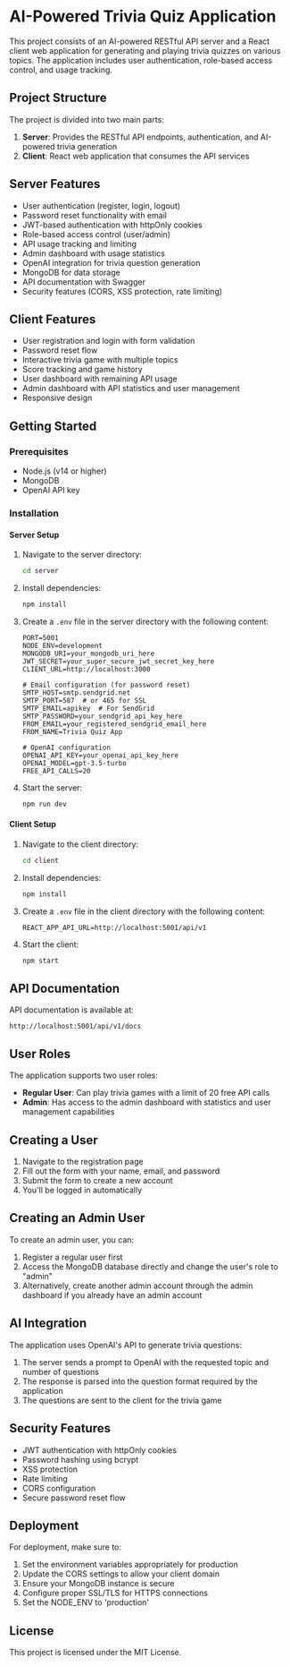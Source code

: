 # AI-Powered Trivia Quiz Application

This project consists of an AI-powered RESTful API server and a React client web application for generating and playing trivia quizzes on various topics. The application includes user authentication, role-based access control, and usage tracking.

## Project Structure

The project is divided into two main parts:

1. **Server**: Provides the RESTful API endpoints, authentication, and AI-powered trivia generation
2. **Client**: React web application that consumes the API services

## Server Features

- User authentication (register, login, logout)
- Password reset functionality with email
- JWT-based authentication with httpOnly cookies
- Role-based access control (user/admin)
- API usage tracking and limiting
- Admin dashboard with usage statistics
- OpenAI integration for trivia question generation
- MongoDB for data storage
- API documentation with Swagger
- Security features (CORS, XSS protection, rate limiting)

## Client Features

- User registration and login with form validation
- Password reset flow
- Interactive trivia game with multiple topics
- Score tracking and game history
- User dashboard with remaining API usage
- Admin dashboard with API statistics and user management
- Responsive design

## Getting Started

### Prerequisites

- Node.js (v14 or higher)
- MongoDB
- OpenAI API key

### Installation

#### Server Setup

1. Navigate to the server directory:
   ```bash
   cd server
   ```

2. Install dependencies:
   ```bash
   npm install
   ```

3. Create a `.env` file in the server directory with the following content:
   ```
   PORT=5001
   NODE_ENV=development
   MONGODB_URI=your_mongodb_uri_here
   JWT_SECRET=your_super_secure_jwt_secret_key_here
   CLIENT_URL=http://localhost:3000
   
   # Email configuration (for password reset)
   SMTP_HOST=smtp.sendgrid.net
   SMTP_PORT=587  # or 465 for SSL
   SMTP_EMAIL=apikey  # For SendGrid
   SMTP_PASSWORD=your_sendgrid_api_key_here
   FROM_EMAIL=your_registered_sendgrid_email_here
   FROM_NAME=Trivia Quiz App

   # OpenAI configuration
   OPENAI_API_KEY=your_openai_api_key_here
   OPENAI_MODEL=gpt-3.5-turbo
   FREE_API_CALLS=20
   ```

4. Start the server:
   ```bash
   npm run dev
   ```

#### Client Setup

1. Navigate to the client directory:
   ```bash
   cd client
   ```

2. Install dependencies:
   ```bash
   npm install
   ```

3. Create a `.env` file in the client directory with the following content:
   ```
   REACT_APP_API_URL=http://localhost:5001/api/v1
   ```

4. Start the client:
   ```bash
   npm start
   ```

## API Documentation

API documentation is available at:
```
http://localhost:5001/api/v1/docs
```

## User Roles

The application supports two user roles:

- **Regular User**: Can play trivia games with a limit of 20 free API calls
- **Admin**: Has access to the admin dashboard with statistics and user management capabilities

## Creating a User

1. Navigate to the registration page
2. Fill out the form with your name, email, and password
3. Submit the form to create a new account
4. You'll be logged in automatically

## Creating an Admin User

To create an admin user, you can:

1. Register a regular user first
2. Access the MongoDB database directly and change the user's role to "admin"
3. Alternatively, create another admin account through the admin dashboard if you already have an admin account

## AI Integration

The application uses OpenAI's API to generate trivia questions:

1. The server sends a prompt to OpenAI with the requested topic and number of questions
2. The response is parsed into the question format required by the application
3. The questions are sent to the client for the trivia game

## Security Features

- JWT authentication with httpOnly cookies
- Password hashing using bcrypt
- XSS protection
- Rate limiting
- CORS configuration
- Secure password reset flow

## Deployment

For deployment, make sure to:

1. Set the environment variables appropriately for production
2. Update the CORS settings to allow your client domain
3. Ensure your MongoDB instance is secure
4. Configure proper SSL/TLS for HTTPS connections
5. Set the NODE_ENV to 'production'

## License

This project is licensed under the MIT License.
